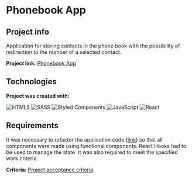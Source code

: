 # Phonebook App

## Project info
Application for storing contacts in the phone book with the possibility of redirection to the number of a selected contact.

**Project link:** [Phonebook App](https://dawidmarek95x.github.io/goit-react-hw-04-hooks-phonebook/)

## Technologies
**Project was created with:**

![HTML5](https://img.shields.io/badge/html5-%23E34F26.svg?style=for-the-badge&logo=html5&logoColor=white)  ![SASS](https://img.shields.io/badge/SASS-hotpink.svg?style=for-the-badge&logo=SASS&logoColor=white) ![Styled Components](https://img.shields.io/badge/styled--components-DB7093?style=for-the-badge&logo=styled-components&logoColor=white) ![JavaScript](https://img.shields.io/badge/javascript-%23323330.svg?style=for-the-badge&logo=javascript&logoColor=%23F7DF1E) ![React](https://img.shields.io/badge/react-%2320232a.svg?style=for-the-badge&logo=react&logoColor=%2361DAFB)

## Requirements
It was necessary to refactor the application code ([link](https://github.com/dawidmarek95x/goit-react-hw-03-phonebook)) so that all components were made using functional components. React Hooks had to be used to manage the state. It was also required to meet the specified work criteria.

**Criteria:**
[Project acceptance criteria](https://github.com/goitacademy/react-homework/blob/master/homework-02/phonebook/README.pl.md)
